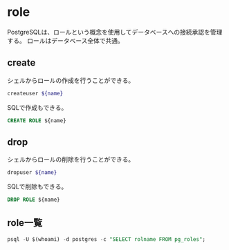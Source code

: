 # role

PostgreSQLは、ロールという概念を使用してデータベースへの接続承認を管理する。 ロールはデータベース全体で共通。

## create

シェルからロールの作成を行うことができる。

```sh
createuser ${name}
```

SQLで作成もできる。

```sql
CREATE ROLE ${name}
```

## drop

シェルからロールの削除を行うことができる。

```sh
dropuser ${name}
```

SQLで削除もできる。

```sql
DROP ROLE ${name}
```

## role一覧

```sql
psql -U $(whoami) -d postgres -c "SELECT rolname FROM pg_roles";
```
